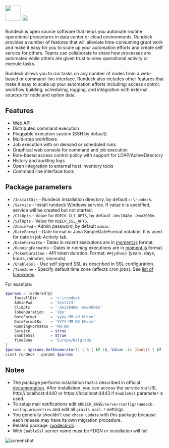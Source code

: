 # <img src="https://cdn.jsdelivr.net/gh/majkinetor/chocolatey/rundeck/icon.png" width="48" height="48"/> [![](https://img.shields.io/chocolatey/v/rundeck.svg?color=red&label=rundeck)](https://chocolatey.org/packages/rundeck)

Rundeck is open source software that helps you automate routine operational procedures in data center or cloud environments. Rundeck provides a number of features that will alleviate time-consuming grunt work and make it easy for you to scale up your automation efforts and create self service for others. Teams can collaborate to share how processes are automated while others are given trust to view operational activity or execute tasks.

Rundeck allows you to run tasks on any number of nodes from a web-based or command-line interface. Rundeck also includes other features that make it easy to scale up your automation efforts including: access control, workflow building, scheduling, logging, and integration with external sources for node and option data.

## Features

* Web API
* Distributed command execution
* Pluggable execution system (SSH by default)
* Multi-step workflows
* Job execution with on demand or scheduled runs
* Graphical web console for command and job execution
* Role-based access control policy with support for LDAP/ActiveDirectory
* History and auditing logs
* Open integration to external host inventory tools
* Command line interface tools

## Package parameters

* `/InstallDir` - Rundeck installation directory, by default `c:\rundeck`.
* `/Service` - Install rundeck Windows service. If value `0` is specified, service will be created but not started.
* `/CliOpts` - Value for `RDECK_CLI_OPTS`, by default `-Xms1048m -Xmx2096m`.
* `/SslOpts` - Value for `RDECK_SSL_OPTS`.
* `/AdminPwd` - Admin password, by default `admin`.
* `/DateFormat` - Date format in Java SimpleDateFormat notation. It is used for date in job _Activity_ tab.
* `/DateFormatKo` - Dates in _recent_ executions are in [moment.js](https://momentjs.com) format.
* `/RunningFormatKo` - Dates in _running_ executions are in [moment.js](https://momentjs.com) format.
* `/TokenDuration` - API token duration. Format: `##{ydhms}` (years, days, hours, minutes, seconds).
* `/EnableSsl` - Use self signed SSL as described in SSL configuration.
* `/TimeZone`  - Specify default time zone (affects cron jobs). See [list of timezones](https://en.wikipedia.org/wiki/List_of_tz_database_time_zones).

For example:

```ps1
$params = [ordered]@{
    InstallDir      = 'c:\rundeck'
    AdminPwd        = 'test123'
    CliOpts         = '-Xms2048m -Xmx4096m'
    TokenDuration   = '10y'
    DateFormat      = 'yyyy-MM-dd HH:mm'
    DateFormatKo    = 'YYYY-MM-DD HH:mm'
    RunningFormatKo = 'HH:mm'
    Service         = $true
    EnableSsl       = $true
    TimeZone        = 'Europe/Belgrade'
}
$params = $params.GetEnumerator() | % { if ($_.Value -is [bool]) { if ($_.Value) { "/{0}" -f $_.Key}} else { "/{0}:'{1}'" -f $_.Key, $_.Value } }
cinst rundeck --params $params
```

## Notes

* The package performs installation that is described in official [documentation](https://rundeck.org/docs/administration/install/windows.html). After installation, you can access the service via URL http://localhost:4440 or https://localhost:4443 if `EnableSsl` parameter is used.
* To setup mail notifications edit `$RDECK_BASE/server/config/rundeck-config.properties` and edit all `grails.mail.*` settings.
* You generally shouldn't use `choco update` with this package because each release may have its own migration procedure.
* Related package: [rundeck-cli](https://chocolatey.org/packages/rundeck-cli).
* With `EnableSsl` server name must be FDQN or installation will fail.

![screenshot](https://cdn.rawgit.com/majkinetor/chocolatey/master/rundeck/screenshot.png)
